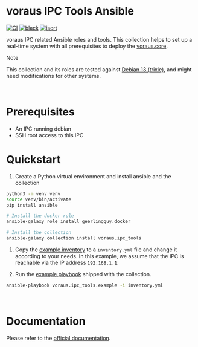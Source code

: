 # voraus IPC Tools Ansible

[![CI](https://github.com/vorausrobotik/voraus-ipc-tools-ansible/actions/workflows/pipeline.yml/badge.svg)](https://github.com/vorausrobotik/voraus-ipc-tools-ansible/actions/workflows/pipeline.yml)
[![black](https://img.shields.io/badge/code%20style-black-000000.svg)](https://github.com/psf/black)
[![isort](https://img.shields.io/badge/%20imports-isort-%231674b1?style=flat&labelColor=ef8336)](https://pycqa.github.io/isort/)

voraus IPC related Ansible roles and tools.
This collection helps to set up a real-time system with all prerequisites to deploy the [voraus.core][1].

> [!NOTE]
> This collection and its roles are tested against [Debian 13 (trixie)][2], and might need modifications
> for other systems.

<br />

# Prerequisites

- An IPC running debian
- SSH root access to this IPC

# Quickstart

1. Create a Python virtual environment and install ansible and the collection

```bash
python3 -m venv venv
source venv/bin/activate
pip install ansible

# Install the docker role
ansible-galaxy role install geerlingguy.docker

# Install the collection
ansible-galaxy collection install voraus.ipc_tools
```

1. Copy the [example inventory][3] to a `inventory.yml` file and change it according to your needs.
   In this example, we assume that the IPC is reachable via the IP address `192.168.1.1`.

2. Run the [example playbook][4]
   shipped with the collection.

```bash
ansible-playbook voraus.ipc_tools.example -i inventory.yml
```

<br />

# Documentation

Please refer to the [official documentation](https://vorausrobotik.github.io/voraus-ipc-tools-ansible/).

<br />

[1]: https://vorausrobotik.com/produkte/#core
[2]: https://www.debian.org/releases/trixie/
[3]: https://github.com/vorausrobotik/voraus-ipc-tools-ansible/blob/main/inventory.example.yml
[4]: https://github.com/vorausrobotik/voraus-ipc-tools-ansible/blob/main/voraus/ipc_tools/playbooks/example.yml
